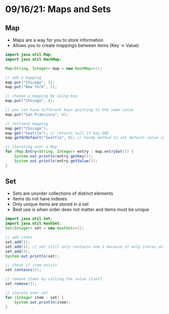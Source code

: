 # 09/16/21: Maps and Sets

## Map
- Maps are a way for you to store information
- Allows you to create *mappings* between items (Key -> Value)

```java
import java.util.Map;
import java.util.HashMap;

Map<String, Integer> map = new HashMap<>();

// add a mapping 
map.put("Chicago", 3);
map.put("New York", 5);

// change a mapping by using key
map.put("Chicago", 4);

// you can have different keys pointing to the same value
map.put("San Francisco", 4);

// retrieve mapping
map.get("Chicago");
map.get("Seattle"); // returns null if key DNE
map.getOrDefault("Seattle", 0); // handy method to set default value in the case of null return

// iterating over a Map
for (Map.Entry<String, Integer> entry : map.entrySet()) {
    System.out.println(entry.getKey());
    System.out.println(entry.getValue());
}
```
## Set
- Sets are unorder collections of distinct elements
- Items do not have indexes
- Only unique items are stored in a set
- Best use is when order does not matter and items must be unique

```java
import java.util.Set;
import java.util.HashSet;
Set<Integer> set = new HashSet<>();

// add items
set.add(1);
set.add(1); // set still only contains one 1 because it only stores unique values
set.add(3);
System.out.println(set);

// check if item exists
set.contains(2);

// remove items by calling the value itself
set.remove(1); 

// iterate over set
for (Integer item : set) {
    System.out.println(item);
}
```